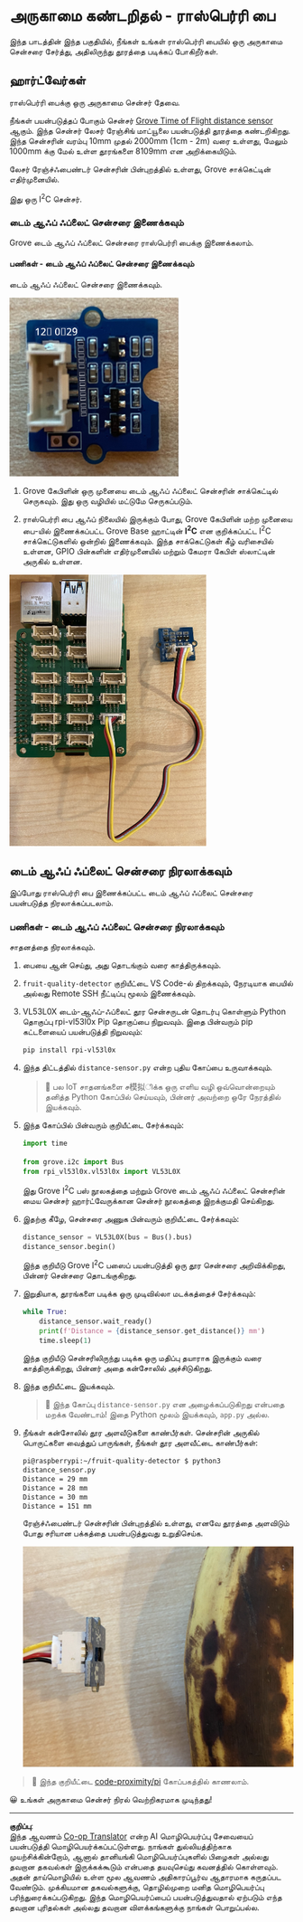 <!--
CO_OP_TRANSLATOR_METADATA:
{
  "original_hash": "6145a1d791731c8a9d0afd0a1bae5108",
  "translation_date": "2025-10-11T11:53:06+00:00",
  "source_file": "4-manufacturing/lessons/4-trigger-fruit-detector/pi-proximity.md",
  "language_code": "ta"
}
-->
# அருகாமை கண்டறிதல் - ராஸ்பெர்ரி பை

இந்த பாடத்தின் இந்த பகுதியில், நீங்கள் உங்கள் ராஸ்பெர்ரி பையில் ஒரு அருகாமை சென்சரை சேர்த்து, அதிலிருந்து தூரத்தை படிக்கப் போகிறீர்கள்.

## ஹார்ட்வேர்கள்

ராஸ்பெர்ரி பைக்கு ஒரு அருகாமை சென்சர் தேவை.

நீங்கள் பயன்படுத்தப் போகும் சென்சர் [Grove Time of Flight distance sensor](https://www.seeedstudio.com/Grove-Time-of-Flight-Distance-Sensor-VL53L0X.html) ஆகும். இந்த சென்சர் லேசர் ரேஞ்சிங் மாட்யூலை பயன்படுத்தி தூரத்தை கண்டறிகிறது. இந்த சென்சரின் வரம்பு 10mm முதல் 2000mm (1cm - 2m) வரை உள்ளது, மேலும் 1000mm க்கு மேல் உள்ள தூரங்களை 8109mm என அறிக்கையிடும்.

லேசர் ரேஞ்ச்ஃபைண்டர் சென்சரின் பின்புறத்தில் உள்ளது, Grove சாக்கெட்டின் எதிர்முனையில்.

இது ஒரு I<sup>2</sup>C சென்சர்.

### டைம் ஆஃப் ஃப்லைட் சென்சரை இணைக்கவும்

Grove டைம் ஆஃப் ஃப்லைட் சென்சரை ராஸ்பெர்ரி பைக்கு இணைக்கலாம்.

#### பணிகள் - டைம் ஆஃப் ஃப்லைட் சென்சரை இணைக்கவும்

டைம் ஆஃப் ஃப்லைட் சென்சரை இணைக்கவும்.

![ஒரு Grove டைம் ஆஃப் ஃப்லைட் சென்சர்](../../../../../translated_images/grove-time-of-flight-sensor.d82ff2165bfded9f485de54d8d07195a6270a602696825fca19f629ddfe94e86.ta.png)

1. Grove கேபிளின் ஒரு முனையை டைம் ஆஃப் ஃப்லைட் சென்சரின் சாக்கெட்டில் செருகவும். இது ஒரு வழியில் மட்டுமே செருகப்படும்.

1. ராஸ்பெர்ரி பை ஆஃப் நிலையில் இருக்கும் போது, Grove கேபிளின் மற்ற முனையை பை-யில் இணைக்கப்பட்ட Grove Base ஹாட்டின் **I<sup>2</sup>C** என குறிக்கப்பட்ட I<sup>2</sup>C சாக்கெட்டுகளில் ஒன்றில் இணைக்கவும். இந்த சாக்கெட்டுகள் கீழ் வரிசையில் உள்ளன, GPIO பின்களின் எதிர்முனையில் மற்றும் கேமரா கேபிள் ஸ்லாட்டின் அருகில் உள்ளன.

![I squared C சாக்கெட்டில் இணைக்கப்பட்ட Grove டைம் ஆஃப் ஃப்லைட் சென்சர்](../../../../../translated_images/pi-time-of-flight-sensor.58c8dc04eb3bfb57a7c3019f031433ef4d798d4d7603d565afbf6f3802840dba.ta.png)

## டைம் ஆஃப் ஃப்லைட் சென்சரை நிரலாக்கவும்

இப்போது ராஸ்பெர்ரி பை இணைக்கப்பட்ட டைம் ஆஃப் ஃப்லைட் சென்சரை பயன்படுத்த நிரலாக்கப்படலாம்.

### பணிகள் - டைம் ஆஃப் ஃப்லைட் சென்சரை நிரலாக்கவும்

சாதனத்தை நிரலாக்கவும்.

1. பையை ஆன் செய்து, அது தொடங்கும் வரை காத்திருக்கவும்.

1. `fruit-quality-detector` குறியீட்டை VS Code-ல் திறக்கவும், நேரடியாக பையில் அல்லது Remote SSH நீட்டிப்பு மூலம் இணைக்கவும்.

1. VL53L0X டைம்-ஆஃப்-ஃப்லைட் தூர சென்சருடன் தொடர்பு கொள்ளும் Python தொகுப்பு rpi-vl53l0x Pip தொகுப்பை நிறுவவும். இதை பின்வரும் pip கட்டளையைப் பயன்படுத்தி நிறுவவும்:

    ```sh
    pip install rpi-vl53l0x
    ```

1. இந்த திட்டத்தில் `distance-sensor.py` என்ற புதிய கோப்பை உருவாக்கவும்.

    > 💁 பல IoT சாதனங்களை ச模拟ிக்க ஒரு எளிய வழி ஒவ்வொன்றையும் தனித்த Python கோப்பில் செய்யவும், பின்னர் அவற்றை ஒரே நேரத்தில் இயக்கவும்.

1. இந்த கோப்பில் பின்வரும் குறியீட்டை சேர்க்கவும்:

    ```python
    import time
    
    from grove.i2c import Bus
    from rpi_vl53l0x.vl53l0x import VL53L0X
    ```

    இது Grove I<sup>2</sup>C பஸ் நூலகத்தை மற்றும் Grove டைம் ஆஃப் ஃப்லைட் சென்சரின் மைய சென்சர் ஹார்ட்வேருக்கான சென்சர் நூலகத்தை இறக்குமதி செய்கிறது.

1. இதற்கு கீழே, சென்சரை அணுக பின்வரும் குறியீட்டை சேர்க்கவும்:

    ```python
    distance_sensor = VL53L0X(bus = Bus().bus)
    distance_sensor.begin()    
    ```

    இந்த குறியீடு Grove I<sup>2</sup>C பஸைப் பயன்படுத்தி ஒரு தூர சென்சரை அறிவிக்கிறது, பின்னர் சென்சரை தொடங்குகிறது.

1. இறுதியாக, தூரங்களை படிக்க ஒரு முடிவில்லா மடக்கத்தைச் சேர்க்கவும்:

    ```python
    while True:
        distance_sensor.wait_ready()
        print(f'Distance = {distance_sensor.get_distance()} mm')
        time.sleep(1)
    ```

    இந்த குறியீடு சென்சரிலிருந்து படிக்க ஒரு மதிப்பு தயாராக இருக்கும் வரை காத்திருக்கிறது, பின்னர் அதை கன்சோலில் அச்சிடுகிறது.

1. இந்த குறியீட்டை இயக்கவும்.

    > 💁 இந்த கோப்பு `distance-sensor.py` என அழைக்கப்படுகிறது என்பதை மறக்க வேண்டாம்! இதை Python மூலம் இயக்கவும், `app.py` அல்ல.

1. நீங்கள் கன்சோலில் தூர அளவீடுகளை காண்பீர்கள். சென்சரின் அருகில் பொருட்களை வைத்துப் பாருங்கள், நீங்கள் தூர அளவீட்டை காண்பீர்கள்:

    ```output
    pi@raspberrypi:~/fruit-quality-detector $ python3 distance_sensor.py 
    Distance = 29 mm
    Distance = 28 mm
    Distance = 30 mm
    Distance = 151 mm
    ```

    ரேஞ்ச்ஃபைண்டர் சென்சரின் பின்புறத்தில் உள்ளது, எனவே தூரத்தை அளவிடும் போது சரியான பக்கத்தை பயன்படுத்துவது உறுதிசெய்க.

    ![டைம் ஆஃப் ஃப்லைட் சென்சரின் பின்புறத்தில் உள்ள ரேஞ்ச்ஃபைண்டர் ஒரு வாழைப்பழத்தை நோக்க pointing செய்கிறது](../../../../../translated_images/time-of-flight-banana.079921ad8b1496e4525dc26b4cdc71a076407aba3e72ba113ba2e38febae92c5.ta.png)

> 💁 இந்த குறியீட்டை [code-proximity/pi](../../../../../4-manufacturing/lessons/4-trigger-fruit-detector/code-proximity/pi) கோப்பகத்தில் காணலாம்.

😀 உங்கள் அருகாமை சென்சர் நிரல் வெற்றிகரமாக முடிந்தது!

---

**குறிப்பு**:  
இந்த ஆவணம் [Co-op Translator](https://github.com/Azure/co-op-translator) என்ற AI மொழிபெயர்ப்பு சேவையைப் பயன்படுத்தி மொழிபெயர்க்கப்பட்டுள்ளது. நாங்கள் துல்லியத்திற்காக முயற்சிக்கின்றோம், ஆனால் தானியங்கி மொழிபெயர்ப்புகளில் பிழைகள் அல்லது தவறான தகவல்கள் இருக்கக்கூடும் என்பதை தயவுசெய்து கவனத்தில் கொள்ளவும். அதன் தாய்மொழியில் உள்ள மூல ஆவணம் அதிகாரப்பூர்வ ஆதாரமாக கருதப்பட வேண்டும். முக்கியமான தகவல்களுக்கு, தொழில்முறை மனித மொழிபெயர்ப்பு பரிந்துரைக்கப்படுகிறது. இந்த மொழிபெயர்ப்பைப் பயன்படுத்துவதால் ஏற்படும் எந்த தவறான புரிதல்கள் அல்லது தவறான விளக்கங்களுக்கு நாங்கள் பொறுப்பல்ல.
